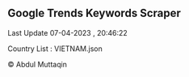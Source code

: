 

## Google Trends Keywords Scraper 
 
Last Update 07-04-2023 , 20:46:22

Country List :
VIETNAM.json



© Abdul Muttaqin 
